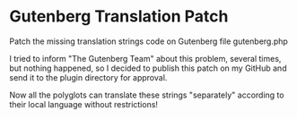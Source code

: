 # Gutenberg Translation Patch

Patch the missing translation strings code on Gutenberg file gutenberg.php

I tried to inform "The Gutenberg Team" about this problem, several times, but nothing happened,
so I decided to publish this patch on my GitHub and send it to the plugin directory for approval.

Now all the polyglots can translate these strings "separately" according to their local language without restrictions!
